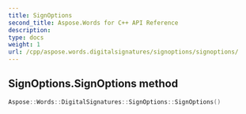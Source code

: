 ```yaml
---
title: SignOptions
second_title: Aspose.Words for C++ API Reference
description: 
type: docs
weight: 1
url: /cpp/aspose.words.digitalsignatures/signoptions/signoptions/
---
```

## SignOptions.SignOptions method




```cpp
Aspose::Words::DigitalSignatures::SignOptions::SignOptions()
```

